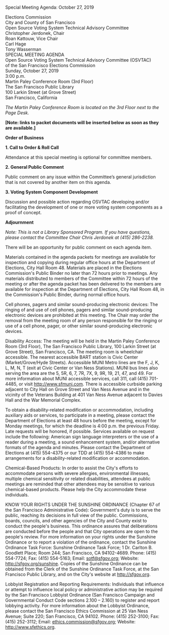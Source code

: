 Special Meeting Agenda: October 27, 2019

<div id="meeting_header_right" class="headered">
Elections Commission<br>
City and County of San Francisco<br>
</div>

<div class="headered">
Open Source Voting System Technical Advisory Committee<br>
Christopher Jerdonek, Chair<br>
Roan Kattouw, Vice Chair<br>
Carl Hage<br>
Tony Wasserman<br>
</div>

<div id="meeting_header_main" class="headered">
SPECIAL MEETING AGENDA<br>
Open Source Voting System Technical Advisory Committee (OSVTAC)<br>
of the San Francisco Elections Commission<br>
Sunday, October 27, 2019<br>
3:00 p.m.<br>
Martin Paley Conference Room (3rd Floor)<br>
The San Francisco Public Library<br>
100 Larkin Street (at Grove Street)<br>
San Francisco, California<br>
</div>

_The Martin Paley Conference Room is located on the 3rd Floor next to the
Page Desk._

**[Note: links to packet documents will be inserted below as soon as they
are available.]**


**Order of Business**


**1\. Call to Order & Roll Call**

Attendance at this special meeting is optional for committee members.


**2\. General Public Comment**

Public comment on any issue within the Committee’s general jurisdiction that
is not covered by another item on this agenda.


**3\. Voting System Component Development**

Discussion and possible action regarding OSVTAC developing and/or
facilitating the development of one or more voting system components as a
proof of concept.


**Adjournment**


_Note: This is not a Library Sponsored Program. If you have questions, please contact the Committee Chair Chris Jerdonek at (415) 286-2238._


There will be an opportunity for public comment on each agenda item.

Materials contained in the agenda packets for meetings are available for
inspection and copying during regular office hours at the Department of
Elections, City Hall Room 48. Materials are placed in the Elections
Commission's Public Binder no later than 72 hours prior to meetings. Any
materials distributed to members of the Committee within 72 hours of the
meeting or after the agenda packet has been delivered to the members are
available for inspection at the Department of Elections, City Hall Room 48,
in the Commission's Public Binder, during normal office hours.

Cell phones, pagers and similar sound-producing electronic devices: The
ringing of and use of cell phones, pagers and similar sound-producing
electronic devices are prohibited at this meeting. The Chair may order the
removal from the meeting room of any person responsible for the ringing or
use of a cell phone, pager, or other similar sound-producing electronic
devices.

Disability Access: The meeting will be held in the Martin Paley Conference
Room (3rd Floor), The San Francisco Public Library, 100 Larkin Street (at
Grove Street), San Francisco, CA. The meeting room is wheelchair accessible.
The nearest accessible BART station is Civic Center (Market/Grove/Hyde
Streets). Accessible MUNI Metro lines are the F, J, K, L, M, N, T (exit at
Civic Center or Van Ness Stations). MUNI bus lines also serving the area are
the 5, 5R, 6, 7, 7R, 7X, 9, 9R, 19, 21, 47, and 49. For more information
about MUNI accessible services, call 311, call (415) 701-4485, or visit
<http://www.sfmuni.com>. There is accessible curbside parking adjacent to
City Hall on Grove Street and Van Ness Avenue and in the vicinity of the
Veterans Building at 401 Van Ness Avenue adjacent to Davies Hall and the War
Memorial Complex.

To obtain a disability-related modification or accommodation, including
auxiliary aids or services, to participate in a meeting, please contact the
Department of Elections at least 48 hours before the meeting, except for
Monday meetings, for which the deadline is 4:00 p.m. the previous Friday.
Late requests will be honored, if possible. Services available on request
include the following: American sign language interpreters or the use of a
reader during a meeting, a sound enhancement system, and/or alternative
formats of the agenda and minutes. Please contact the Department of Elections
at (415) 554-4375 or our TDD at (415) 554-4386 to make arrangements for a
disability-related modification or accommodation.

Chemical-Based Products: In order to assist the City's efforts to accommodate
persons with severe allergies, environmental illnesses, multiple chemical
sensitivity or related disabilities, attendees at public meetings are
reminded that other attendees may be sensitive to various chemical-based
products. Please help the City accommodate these individuals.

KNOW YOUR RIGHTS UNDER THE SUNSHINE ORDINANCE (Chapter 67 of the San
Francisco Administrative Code): Government's duty is to serve the public,
reaching its decisions in full view of the public. Commissions, boards,
councils, and other agencies of the City and County exist to conduct the
people's business. This ordinance assures that deliberations are conducted
before the people and that City operations are open to the people's review.
For more information on your rights under the Sunshine Ordinance or to report
a violation of the ordinance, contact the Sunshine Ordinance Task Force:
Sunshine Ordinance Task Force; 1 Dr. Carlton B. Goodlett Place; Room 244; San
Francisco, CA 94102-4689. Phone: (415) 554-7724; Fax: (415) 554-5163; Email:
<sotf@sfgov.org>; Website: <http://sfgov.org/sunshine>. Copies of the Sunshine
Ordinance can be obtained from the Clerk of the Sunshine Ordinance Task
Force, at the San Francisco Public Library, and on the City's website at
<http://sfgov.org>.

Lobbyist Registration and Reporting Requirements: Individuals that influence
or attempt to influence local policy or administrative action may be required
by the San Francisco Lobbyist Ordinance (San Francisco Campaign and
Governmental Conduct Code sections 2.100 – 2.160) to register and report
lobbying activity. For more information about the Lobbyist Ordinance, please
contact the San Francisco Ethics Commission at 25 Van Ness Avenue; Suite 220;
San Francisco, CA 94102. Phone: (415) 252-3100; Fax: (415) 252-3112; Email:
<ethics.commission@sfgov.org>; Website: <http://www.sfethics.org>.
